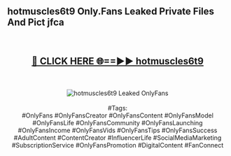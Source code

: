 <h2>hotmuscles6t9 Only.Fans Leaked Private Files And Pict jfca</h2>
<br>
<div align="center">
<h2><a href="https://mediafiles.top/hotmuscles6t9" rel="nofollow">🔴 CLICK HERE 🌐==►► hotmuscles6t9</a></h2>
<br>
<br>
<a href="https://mediafiles.top/hotmuscles6t9" rel="nofollow" data-target="animated-image.originalLink"><img src="https://i.ibb.co.com/WyWwxjT/player-gif2.gif" alt="hotmuscles6t9 Leaked OnlyFans" style="max-width: 100%; display: inline-block;" data-target="animated-image.originalImage"></a>
<br><br>
#Tags:
<br>
#OnlyFans #OnlyFansCreator #OnlyFansContent #OnlyFansModel #OnlyFansLife #OnlyFansCommunity #OnlyFansLaunching #OnlyFansIncome #OnlyFansVids #OnlyFansTips #OnlyFansSuccess #AdultContent #ContentCreator #InfluencerLife #SocialMediaMarketing #SubscriptionService #OnlyFansPromotion #DigitalContent #FanConnect
</div>
<br>